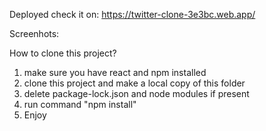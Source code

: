 Deployed check it on: https://twitter-clone-3e3bc.web.app/

Screenhots:

How to clone this project?
1) make sure you have react and npm installed
2) clone this project and make a local copy of this folder
3) delete package-lock.json and node modules if present
4) run command "npm install"
5) Enjoy
